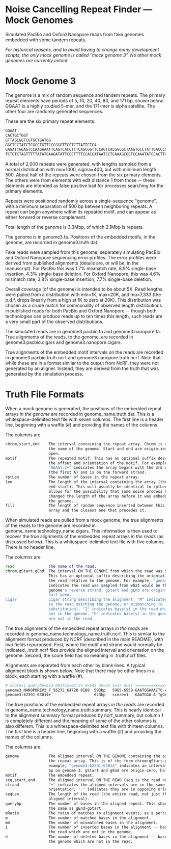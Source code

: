 # Noise Cancelling Repeat Finder &mdash; Mock Genomes

Simulated PacBio and Oxford Nanopore reads from fake genomes embedded with some
tandem repeats.

_For historical reasons, and to avoid having to change many development
scripts, the only mock genome is called "mock genome 3". No other mock genomes
are currently extant._


# Mock Genome 3

The genome is a mix of random sequence and tandem repeats. The primary repeat
elements have periods of 5, 10, 20, 40, 80, and 171 bp, shown below. GGAAT is a
highly studied 5-mer, and the 171-mer is alpha satellite. The other four are
randomly generated sequences.

These are the six primary repeat elements:

```bash  
GGAAT
CACTGCTGGT
GTTAGCGGTCGTGCTGATGG
GGCTCCTATCTCGCCTGTTCCCGGGTTCCTCTTATTCTCA
GAGATTGGAGTCCAAGAAATTCAGTCACCTTTCAGCGGTTCCAGTCACGGCGCTAAGTGCCTATTGACCCGCTACTGTTT
TCTGTCTAGTTTTTATATGAAGATATTCCCTTTTCCACCATAATCCTCAAAGCGCTCCAAATATCCACTTGCAGATTCTACAAAAAGAGTGTTTCCAAACTGCTCTATCAAAAGAAATGTTCAACTCTGTGAGTTGAATACACACATCACAAAGAAGTTTCTGAGAATGCT
```  

A total of 2,000 repeats were generated, with lengths sampled from a normal
distribution with mu=1000, sigma=400, but with minimum length 500. About half
of the repeats were chosen from the six primary elements. The others were from
elements with edit distance 1 from those -- these elements are intended as
false positive bait for processes searching for the primary elements.

Repeats were positioned randomly across a single-sequence "genome", with a
minimum separation of 500 bp between neighboring repeats. A repeat can begin
anywhere within its repeated motif, and can appear as either forward or reverse
complement.

Total length of the genome is 3.3Mbp, of which 2.1Mbp is repeats.

The genome is in genome3.fa. Positions of the embedded motifs, in the genome,
are recorded in genome3.truth.dat.

Fake reads were sampled from this genome, separately simulating PacBio and
Oxford Nanopore sequencing error profiles. The error profiles were derived from
published alignments (details are, or will be, in the manuscript). For PacBio
this was 1.7% mismatch rate, 8.9% single-base insertion, 4.3% single-base
deletion. For Oxford Nanopore, this was 4.6% mismatch rate, 3.8% single-base
insertion, 7.7% single-base deletion.

Overall coverage (of the genome) is intended to be about 5X. Read lengths were
pulled from a distribution with min=1K, max=20K, and mu=7,333 (the p.d.f. drops
linearly from a high at 1K to zero at 20K). This distribution was chosen as a
crude match for commonality of observed length distributions in published reads
for both PacBio and Oxford Nanopore -- though both technologies can produce
reads up to ten times this length, such reads are a very small part of the
observed distributions.

The simulated reads are in genome3.pacbio.fa and genome3.nanopore.fa. True
alignments of the reads, to the genome, are recorded in genome3.pacbio.cigars
and genome3.nanopore.cigars.

True alignments of the embedded motif intervals on the reads are recorded in
genome3.pacbio.truth.ncrf and genome3.nanopore.truth.ncrf. Note that while
these are in a format similar to the output from NcRF, they were not generated
by an aligner. Instead, they are derived from the truth that was generated by
the simulation process.

# Truth File Formats

When a mock genome is generated, the positions of the embedded repeat arrays
*in the genome* are recorded in genome_name.truth.dat. This is a
whitespace-delimited text file with seven columns. The first line is a header
line, beginning with a waffle (#) and providing the names of the columns.

The columns are
```bash  
chrom,start,end    The interval containing the repeat array. Chrom is usually
                   the name of the genome. Start and end are origin-zero, half
                   open.
motif              The repeated motif. This has an optional suffix describing
                   the offset and orientation of the motif. For example,
                   "GGAAT.2+" indicates the array begins with the 3rd character
                   (the first A) and is on the forward strand.
rptLen             The number of bases in the repeat array.
len                The length of the interval containing the array (the same as
                   end-start). This will usually be identical to rptLen, but
                   allows for the possibility that some noise process has
                   changed the length of the array before it was embedded in
                   the genome.
fill               The length of random sequence inserted between this repeat
                   array and the closest one that precedes it.
```  

When simulated reads are pulled from a mock genome, the true alignments of the
reads to the genome are recorded in genome_name.technology_name.cigars. This
information is then used to recover the true alignments of the embedded repeat
arrays *in the reads* (as discussed below). This is a whitespace-delimited text
file with five columns. There is no header line.

The columns are
```bash  
read               The name of the read.
chrom,gStart,gEnd  The interval ON THE GENOME from which the read was sampled.
                   This has an optional suffix describing the orientation of
                   the read relative to the genome. For example, "genome3-"
                   indicates the read was sampled from what would be the
                   genome's reverse strand. gStart and gEnd are origin-zero,
                   half open.
cigar              Cigar string describing the alignment. "M" indicates base(s)
                   in the read matching the genome, or mismatching (a
                   substitution). "I" indicates base(s) in the read which are
                   not in the genome. "D" indicates base(s) in the genome which
                   are not in the read.
```  

The true alignments of the embedded repeat arrays *in the reads* are recorded
in genome_name.technology_name.truth.ncrf. This is similar to the alignment
format produced by NCRF (described in the main README), with two fields
repurposed. First, where the motif and strand would normally be indicated,
.truth.ncrf files provide the aligned interval and orientation on the genome.
Second, the score field has no meaning in .truth.ncrf files.

Alignments are separated from each other by blank lines. A typical alignment
block is shown below. Note that there may be other lines in a block, each
starting with a waffle (#).
```bash  
# score=1 querybp=623 mRatio=84.5% m=541 mm=35 i=17 d=47 =======x=x=xx==x====...
genome3_NANOPOREV2_F_56232_64720 8188  593bp   5965-6558 GAATGGAAACTC-AA-GGAA...
genome3:62391-63014+                   623bp   score=1   GAATGGA-A-TgGAATGGAA...
```  

The true positions of the embedded repeat arrays *in the reads* are recorded in
genome_name.technology_name.truth.summary. This is nearly identical to the
alignment summary format produced by ncrf_summary, but column 1 is completely
different and the meaning of some of the other columns is also different. This
is a whitespace-delimited text file with thirteen columns. The first line is a
header line, beginning with a waffle (#) and providing the names of the columns.

The columns are
```bash  
genome             The aligned interval ON THE GENOME containing the portion of
                   the repeat array. This is of the form chrom:gStart-gEnd. For
                   example, "genome3:62391-63014" indicates an interval of 623
                   bp on genome 3. gStart and gEnd are origin-zero, half open.
motif              The embedded repeat.
seq,start,end      The aligned interval ON THE READ (seq is the read name).
strand             "+" indicates the aligned intervals are in the same
                   orientation; "-" indicates they are in opposing orientations.
seqLen             The length of the read (the entire read, not just the
                   aligned interval).
querybp            The number of bases in the aligned repeat. This should be
                   the same as gEnd-gStart.
mRatio             The ratio of matches to alignment events, as a percentage.
m                  The number of matched bases in the alignment.
mm                 The number of mismatched bases in the alignment.
i                  The number of inserted bases in the alignment -- bases in
                   the read which are not in the genome.
d                  The number of deleted bases in the alignment -- bases in
                   the genome which are not in the read.
```  
